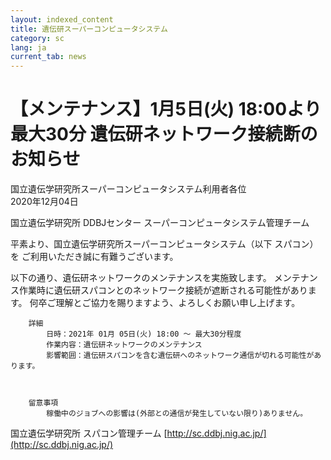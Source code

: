 ```yaml
---
layout: indexed_content
title: 遺伝研スーパーコンピュータシステム
category: sc
lang: ja
current_tab: news
---
```


# 【メンテナンス】1月5日(火) 18:00より最大30分 遺伝研ネットワーク接続断のお知らせ

国立遺伝学研究所スーパーコンピュータシステム利用者各位<br>
2020年12月04日

国立遺伝学研究所 DDBJセンター スーパーコンピュータシステム管理チーム

 

平素より、国立遺伝学研究所スーパーコンピュータシステム（以下 スパコン）を ご利用いただき誠に有難うございます。

以下の通り、遺伝研ネットワークのメンテナンスを実施致します。
メンテナンス作業時に遺伝研スパコンとのネットワーク接続が遮断される可能性があります。
何卒ご理解とご協力を賜りますよう、よろしくお願い申し上げます。

 
```
    詳細
        日時：2021年 01月 05日(火) 18:00 ～ 最大30分程度
        作業内容：遺伝研ネットワークのメンテナンス
        影響範囲：遺伝研スパコンを含む遺伝研へのネットワーク通信が切れる可能性があります。

 

    留意事項
        稼働中のジョブへの影響は(外部との通信が発生していない限り)ありません。
```
 

国立遺伝学研究所 スパコン管理チーム
[http://sc.ddbj.nig.ac.jp/](http://sc.ddbj.nig.ac.jp/)

